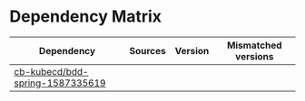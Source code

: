 # Dependency Matrix

Dependency | Sources | Version | Mismatched versions
---------- | ------- | ------- | -------------------
[cb-kubecd/bdd-spring-1587335619](https://github.com/cb-kubecd/bdd-spring-1587335619.git) |  | []() | 
